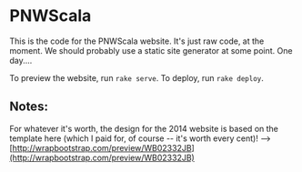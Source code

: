 # PNWScala

This is the code for the PNWScala website. It's just raw code, at the moment. We should probably use a static site generator at some point. One day....

To preview the website, run `rake serve`. To deploy, run `rake deploy`.

## Notes:

For whatever it's worth, the design for the 2014 website is based on the template here (which I paid for, of course -- it's worth every cent)! --> [http://wrapbootstrap.com/preview/WB02332JB](http://wrapbootstrap.com/preview/WB02332JB)

